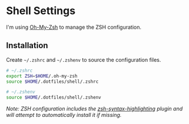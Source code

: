 # Shell Settings
I'm using [Oh-My-Zsh] to manage the ZSH configuration.

## Installation
Create `~/.zshrc` and `~/.zshenv` to source the configuration files.

```sh
# ~/.zshrc
export ZSH=$HOME/.oh-my-zsh
source $HOME/.dotfiles/shell/.zshrc
```

```sh
# ~/.zshenv
source $HOME/.dotfiles/shell/.zshenv
```

_Note: ZSH configuration includes the [zsh-syntax-highlighting] plugin and will attempt to automatically install it if missing._

[Oh-My-Zsh]:http://ohmyz.sh/
[zsh-syntax-highlighting]:https://github.com/zsh-users/zsh-syntax-highlighting
